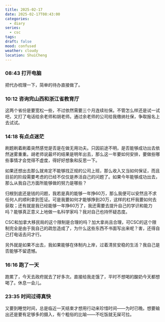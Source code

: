 ```yaml
---
title: 2025-02-17
date: 2025-02-17T08:43:00
categories:
  - diary
series:
  - csc
tags:
draft: false
mood: confused
weather: cloudy
location: ShuiCheng
---
```



### 08:43 打开电脑
把代办梳理一下，简单的待办直接做了。

### 10:12 咨询完山西和浙江省教育厅

这两个省份是要宽松一些，不过依然需要三个月连续社保。不管怎么样还是试一试吧，又打了电话给余老师和胡老师。通过余老师的公司给我缴纳社保，争取报名上去试试。

### 14:18 有点点迷茫

刷题刷着刷着突然感觉是否是在做无用功夫。只因前途不明，是否能够成功出去依然迷雾重重。胡老师说最坏的结果是明年出去，那么这一年要如何安排，要做些哪些事情才会觉得不虚度，得好好想象和反思一下。

如果还想出去那么就肯定不能够找正规的公司上班，那么收入又当如何保证，而且目前的阶段需要考虑的已经不仅仅是养活自己的问题了。如果今年能够成功出去，那么从我自己方面所能够做的努力是哪些？

归根到底还是钱的问题，我若是真的能够一年挣60万，那么我便可以安然且不求任何人的顺利拿到签证。可是我要如何才能够挣到20万，这样的杠杆我要如何去获取；还有就是我已经能够一年挣60万了，我还需要去提升自己的学识和能力吗？能够真正意义上地做一名科学家吗？我对自己也持怀疑态度。

CSC和加拿大移民局的这个限制是合理的吗？加大拿尚且合理，可CSC的这个限制完全是由于我自己的疏忽造成了，为什么这些东西不书面写出来呢？害，还得自己打电话去问才行。

另外就是如果不出去，我如果能够在体制内上岸，过着清贫安稳的生活？我自己是否能够不留遗憾。

### 16:16 跑了一天

跑累了，今天去政府就去了好多次。直接给我走饿了，平时不想喝的酸奶今天都想喝了。休息一会儿。

### 23:35 时间过得真快

又要到睡觉时间，总是临近一天结束才想用行动来珍惜时间——为时已晚。想要输出还是要有足够多的摄入，有个粗俗的比喻——不吃饭就无屎可拉。
